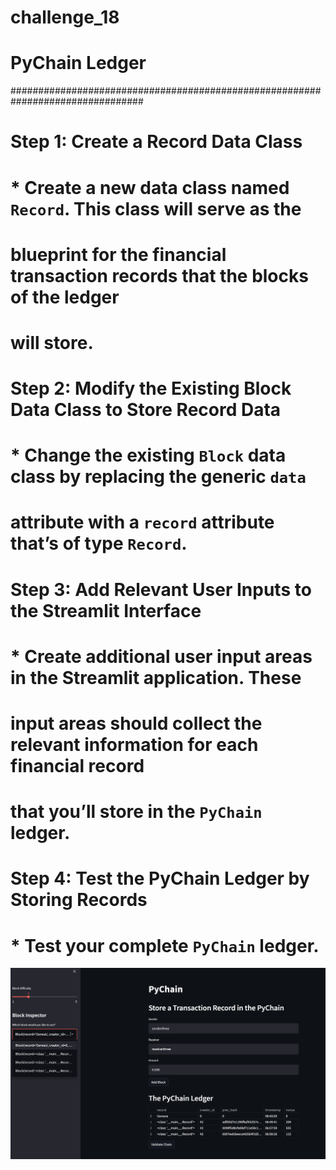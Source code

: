 # challenge_18
# PyChain Ledger
################################################################################
# Step 1: Create a Record Data Class
# * Create a new data class named `Record`. This class will serve as the
# blueprint for the financial transaction records that the blocks of the ledger
# will store.

# Step 2: Modify the Existing Block Data Class to Store Record Data
# * Change the existing `Block` data class by replacing the generic `data`
# attribute with a `record` attribute that’s of type `Record`.

# Step 3: Add Relevant User Inputs to the Streamlit Interface
# * Create additional user input areas in the Streamlit application. These
# input areas should collect the relevant information for each financial record
# that you’ll store in the `PyChain` ledger.

# Step 4: Test the PyChain Ledger by Storing Records
# * Test your complete `PyChain` ledger.

![pychain_screenshot](pychain_screenshot.png)